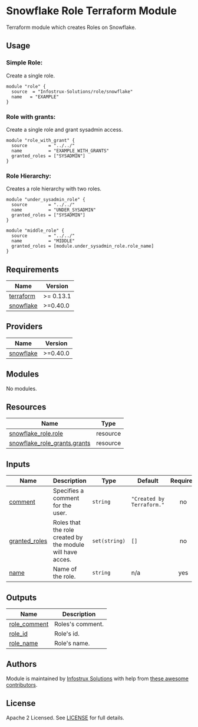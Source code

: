 # Snowflake Role Terraform Module

Terraform module which creates Roles on Snowflake.

## Usage
### Simple Role:
Create a single role.

```hcl
module "role" {
  source  = "Infostrux-Solutions/role/snowflake"
  name   = "EXAMPLE"
}
```

### Role with grants:
Create a single role and grant sysadmin access.

```hcl
module "role_with_grant" {
  source        = "../../"
  name          = "EXAMPLE_WITH_GRANTS"
  granted_roles = ["SYSADMIN"]
}
```

### Role Hierarchy:
Creates a role hierarchy with two roles.

```hcl
module "under_sysadmin_role" {
  source        = "../../"
  name          = "UNDER_SYSADMIN"
  granted_roles = ["SYSADMIN"]
}

module "middle_role" {
  source        = "../../"
  name          = "MIDDLE"
  granted_roles = [module.under_sysadmin_role.role_name]
}
```

<!-- BEGIN_TF_DOCS -->
## Requirements

| Name                                                                      | Version   |
| ------------------------------------------------------------------------- | --------- |
| <a name="requirement_terraform"></a> [terraform](#requirement\_terraform) | >= 0.13.1 |
| <a name="requirement_snowflake"></a> [snowflake](#requirement\_snowflake) | >=0.40.0  |

## Providers

| Name                                                                | Version  |
| ------------------------------------------------------------------- | -------- |
| <a name="provider_snowflake"></a> [snowflake](#provider\_snowflake) | >=0.40.0 |

## Modules

No modules.

## Resources

| Name                                                                                                                               | Type     |
| ---------------------------------------------------------------------------------------------------------------------------------- | -------- |
| [snowflake_role.role](https://registry.terraform.io/providers/Snowflake-Labs/snowflake/latest/docs/resources/role)                 | resource |
| [snowflake_role_grants.grants](https://registry.terraform.io/providers/Snowflake-Labs/snowflake/latest/docs/resources/role_grants) | resource |

## Inputs

| Name                                                                        | Description                                                | Type          | Default                   | Required |
| --------------------------------------------------------------------------- | ---------------------------------------------------------- | ------------- | ------------------------- | :------: |
| <a name="input_comment"></a> [comment](#input\_comment)                     | Specifies a comment for the user.                          | `string`      | `"Created by Terraform."` |    no    |
| <a name="input_granted_roles"></a> [granted\_roles](#input\_granted\_roles) | Roles that the role created by the module will have acces. | `set(string)` | `[]`                      |    no    |
| <a name="input_name"></a> [name](#input\_name)                              | Name of the role.                                          | `string`      | n/a                       |   yes    |

## Outputs

| Name                                                                       | Description      |
| -------------------------------------------------------------------------- | ---------------- |
| <a name="output_role_comment"></a> [role\_comment](#output\_role\_comment) | Roles's comment. |
| <a name="output_role_id"></a> [role\_id](#output\_role\_id)                | Role's id.       |
| <a name="output_role_name"></a> [role\_name](#output\_role\_name)          | Role's name.     |
<!-- END_TF_DOCS -->

## Authors
Module is maintained by [Infostrux Solutions](mailto:opensource@infostrux.com) with help from [these awesome contributors](https://github.com/Infostrux-Solutions/terraform-snowflake-role/graphs/contributors).

## License
Apache 2 Licensed. See [LICENSE](https://github.com/Infostrux-Solutions/terraform-snowflake-role/blob/main/LICENSE) for full details.